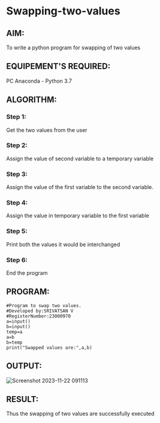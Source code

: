 # Swapping-two-values
## AIM:
To write a python program for swapping of two values
## EQUIPEMENT'S REQUIRED: 
PC
Anaconda - Python 3.7
## ALGORITHM: 
### Step 1:
Get the two values from the user
### Step 2: 
Assign the value of second variable to a temporary variable 
### Step 3: 
Assign the value of the first variable to the second variable.
### Step 4:  
Assign the value in temporary variable to the first variable
### Step 5: 
Print both the values it would be interchanged
### Step 6: 
End the program
## PROGRAM:
```
#Program to swap two values.
#Developed by:SRIVATSAN V
#RegisterNumber:23000970
a=input()
b=input()
temp=a
a=b
b=temp
print("Swapped values are:",a,b)
```
## OUTPUT:
![Screenshot 2023-11-22 091113](https://github.com/Srivatsan0405/Swapping-two-values/assets/139841630/1d329e03-f15a-4f32-9797-612693f27571)
## RESULT:
Thus the swapping of two values are successfully executed




